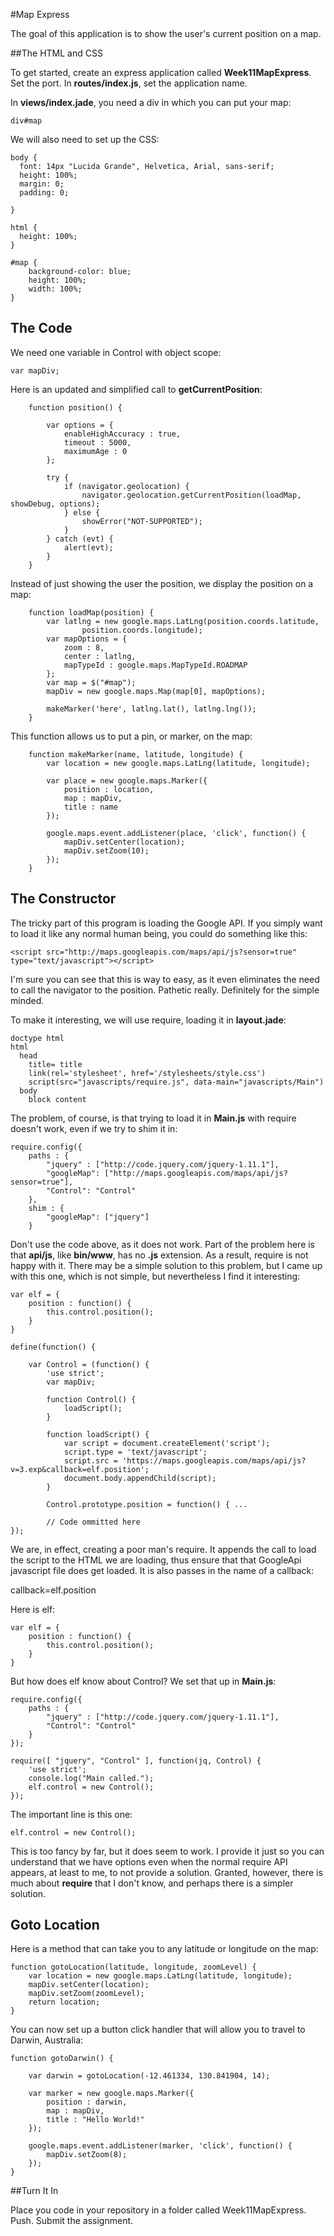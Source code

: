 #Map Express

The goal of this application is to show the user's current position on a map.

##The HTML and CSS

To get started, create an express application called **Week11MapExpress**. Set the port. In **routes/index.js**, set the application name. 

In **views/index.jade**, you need a div in which you can put your map:

    div#map

We will also need to set up the CSS:

```
body {  
  font: 14px "Lucida Grande", Helvetica, Arial, sans-serif;
  height: 100%;
  margin: 0;
  padding: 0;

}

html {
  height: 100%;
}

#map {
	background-color: blue;
	height: 100%;
	width: 100%;
}
```

## The Code

We need one variable in Control with object scope:

    var mapDiv;

Here is an updated and simplified call to **getCurrentPosition**:


		function position() {

			var options = {
				enableHighAccuracy : true,
				timeout : 5000,
				maximumAge : 0
			};

			try {
				if (navigator.geolocation) {
					navigator.geolocation.getCurrentPosition(loadMap, showDebug, options);
				} else {
					showError("NOT-SUPPORTED");
				}
			} catch (evt) {
				alert(evt);
			}
		}

Instead of just showing the user the position, we display the position on a map:

		function loadMap(position) {
			var latlng = new google.maps.LatLng(position.coords.latitude,
					position.coords.longitude);
			var mapOptions = {
				zoom : 8,
				center : latlng,
				mapTypeId : google.maps.MapTypeId.ROADMAP
			};
			var map = $("#map");
			mapDiv = new google.maps.Map(map[0], mapOptions);

			makeMarker('here', latlng.lat(), latlng.lng());
		}

This function allows us to put a pin, or marker, on the map:

		function makeMarker(name, latitude, longitude) {
			var location = new google.maps.LatLng(latitude, longitude);

			var place = new google.maps.Marker({
				position : location,
				map : mapDiv,
				title : name
			});

			google.maps.event.addListener(place, 'click', function() {
				mapDiv.setCenter(location);
				mapDiv.setZoom(10);
			});
		}


## The Constructor

The tricky part of this program is loading the Google API. If you simply want to load it like any normal human being, you could do something like this:

    <script src="http://maps.googleapis.com/maps/api/js?sensor=true" type="text/javascript"></script>
    
I'm sure you can see that this is way to easy, as it even eliminates the need to call the navigator to the position. Pathetic really. Definitely for the simple minded. 

To make it interesting, we will use require, loading it in **layout.jade**:

    doctype html
    html
      head
        title= title
        link(rel='stylesheet', href='/stylesheets/style.css')
        script(src="javascripts/require.js", data-main="javascripts/Main")
      body
        block content

The problem, of course, is that trying to load it in **Main.js** with require doesn't work, even if we try to shim it in:

```
require.config({
	paths : {
		"jquery" : ["http://code.jquery.com/jquery-1.11.1"],
		"googleMap": ["http://maps.googleapis.com/maps/api/js?sensor=true"],
		"Control": "Control"
	},
	shim : {
		"googleMap": ["jquery"]
	}
```

Don't use the code above, as it does not work. Part of the problem here is that **api/js**, like **bin/www**, has no **.js** extension. As a result, require is not happy with it. There may be a simple solution to this problem, but I came up with this one, which is not simple, but nevertheless I find it interesting:

```
var elf = {
	position : function() {
		this.control.position();
	}
}

define(function() {

	var Control = (function() {
		'use strict';
		var mapDiv;

		function Control() {
			loadScript();
		}

        function loadScript() {
	        var script = document.createElement('script');
	        script.type = 'text/javascript';
	        script.src = 'https://maps.googleapis.com/maps/api/js?v=3.exp&callback=elf.position';
	        document.body.appendChild(script);
        }
        
		Control.prototype.position = function() { ... 
			
        // Code ommitted here
});
```

We are, in effect, creating a poor man's require. It appends the call to load the script to the HTML we are loading, thus ensure that that GoogleApi javascript file does get loaded. It is also passes in the name of a callback:

callback=elf.position

Here is elf:

```
var elf = {
	position : function() {
		this.control.position();
	}
}
```

But how does elf know about Control? We set that up in **Main.js**:

```
require.config({
	paths : {
		"jquery" : ["http://code.jquery.com/jquery-1.11.1"],
		"Control": "Control"
	}
});

require([ "jquery", "Control" ], function(jq, Control) {
	'use strict';
	console.log("Main called.");
	elf.control = new Control();
});
```

The important line is this one:

    elf.control = new Control();

This is too fancy by far, but it does seem to work. I provide it just so you can understand that we have options even when the normal require API appears, at least to me, to not provide a solution. Granted, however, there is much about **require** that I don't know, and perhaps there is a simpler solution.

## Goto Location

Here is a method that can take you to any latitude or longitude on the map:

```
function gotoLocation(latitude, longitude, zoomLevel) {
	var location = new google.maps.LatLng(latitude, longitude);
	mapDiv.setCenter(location);
	mapDiv.setZoom(zoomLevel);
	return location;
}
```

You can now set up a button click handler that will allow you to travel to Darwin, Australia:

```
function gotoDarwin() {

	var darwin = gotoLocation(-12.461334, 130.841904, 14);

	var marker = new google.maps.Marker({
		position : darwin,
		map : mapDiv,
		title : "Hello World!"
	});

	google.maps.event.addListener(marker, 'click', function() {
		mapDiv.setZoom(8);
	});
}
```

##Turn It In

Place you code in your repository in a folder called Week11MapExpress. Push. Submit the assignment.